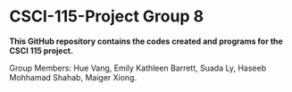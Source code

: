 # CSCI-115-Project Group 8 
**This GitHub repository contains the codes created and programs for the CSCI 115 project.**


Group Members: Hue Vang, Emily Kathleen Barrett, Suada Ly, Haseeb Mohhamad Shahab, Maiger Xiong. 
